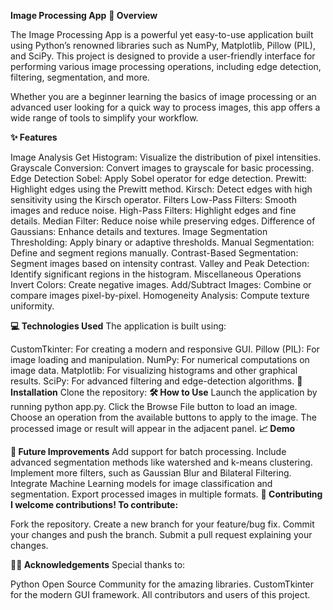 **Image Processing App**
**📖 Overview**

The Image Processing App is a powerful yet easy-to-use application built using Python’s renowned libraries such as NumPy, Matplotlib, Pillow (PIL), and SciPy. This project is designed to provide a user-friendly interface for performing various image processing operations, including edge detection, filtering, segmentation, and more.

Whether you are a beginner learning the basics of image processing or an advanced user looking for a quick way to process images, this app offers a wide range of tools to simplify your workflow.

**✨ Features**

Image Analysis
Get Histogram: Visualize the distribution of pixel intensities.
Grayscale Conversion: Convert images to grayscale for basic processing.
Edge Detection
Sobel: Apply Sobel operator for edge detection.
Prewitt: Highlight edges using the Prewitt method.
Kirsch: Detect edges with high sensitivity using the Kirsch operator.
Filters
Low-Pass Filters: Smooth images and reduce noise.
High-Pass Filters: Highlight edges and fine details.
Median Filter: Reduce noise while preserving edges.
Difference of Gaussians: Enhance details and textures.
Image Segmentation
Thresholding: Apply binary or adaptive thresholds.
Manual Segmentation: Define and segment regions manually.
Contrast-Based Segmentation: Segment images based on intensity contrast.
Valley and Peak Detection: Identify significant regions in the histogram.
Miscellaneous Operations
Invert Colors: Create negative images.
Add/Subtract Images: Combine or compare images pixel-by-pixel.
Homogeneity Analysis: Compute texture uniformity.

**💻 Technologies Used**
The application is built using:

CustomTkinter: For creating a modern and responsive GUI.
Pillow (PIL): For image loading and manipulation.
NumPy: For numerical computations on image data.
Matplotlib: For visualizing histograms and other graphical results.
SciPy: For advanced filtering and edge-detection algorithms.
**📂 Installation**
Clone the repository:
**🛠️ How to Use**
Launch the application by running python app.py.
Click the Browse File button to load an image.
Choose an operation from the available buttons to apply to the image.
The processed image or result will appear in the adjacent panel.
**📈 Demo**

**🚀 Future Improvements**
Add support for batch processing.
Include advanced segmentation methods like watershed and k-means clustering.
Implement more filters, such as Gaussian Blur and Bilateral Filtering.
Integrate Machine Learning models for image classification and segmentation.
Export processed images in multiple formats.
**🤝 Contributing**
**I welcome contributions! To contribute:**

Fork the repository.
Create a new branch for your feature/bug fix.
Commit your changes and push the branch.
Submit a pull request explaining your changes.

**🙋‍♂️ Acknowledgements**
Special thanks to:

Python Open Source Community for the amazing libraries.
CustomTkinter for the modern GUI framework.
All contributors and users of this project.
